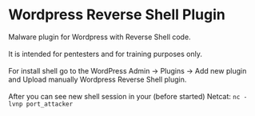 # Wordpress Reverse Shell Plugin
Malware plugin for Wordpress with Reverse Shell code.</br></br>
It is intended for pentesters and for training purposes only.</br></br>
For install shell go to the WordPress Admin -> Plugins -> Add new plugin and Upload manually Wordpress Reverse Shell plugin. </br></br>
After you can see new shell session in your (before started) Netcat: `nc -lvnp port_attacker`
